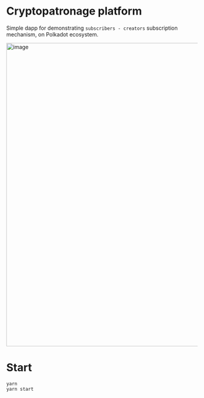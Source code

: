 # Cryptopatronage platform

Simple dapp for demonstrating `subscribers - creators` subscription mechanism, on Polkadot ecosystem.

<img width="800" margin="auto" alt="image" src="https://user-images.githubusercontent.com/12429503/205587221-d883a660-b04f-4023-8583-402371102bc0.png">


# Start
```
yarn 
yarn start
```
